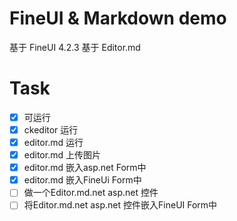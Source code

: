 ﻿FineUI & Markdown demo
=================
基于 FineUI 4.2.3
基于 Editor.md


Task
=================
- [x] 可运行
- [x] ckeditor 运行
- [x] editor.md 运行
- [x] editor.md 上传图片
- [x] editor.md 嵌入asp.net Form中
- [x] editor.md 嵌入FineUi Form中
- [ ] 做一个Editor.md.net asp.net 控件
- [ ] 将Editor.md.net asp.net 控件嵌入FineUI Form中
